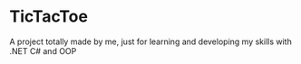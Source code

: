 # TicTacToe
A project totally made by me, just for learning and developing my skills with .NET C# and OOP
